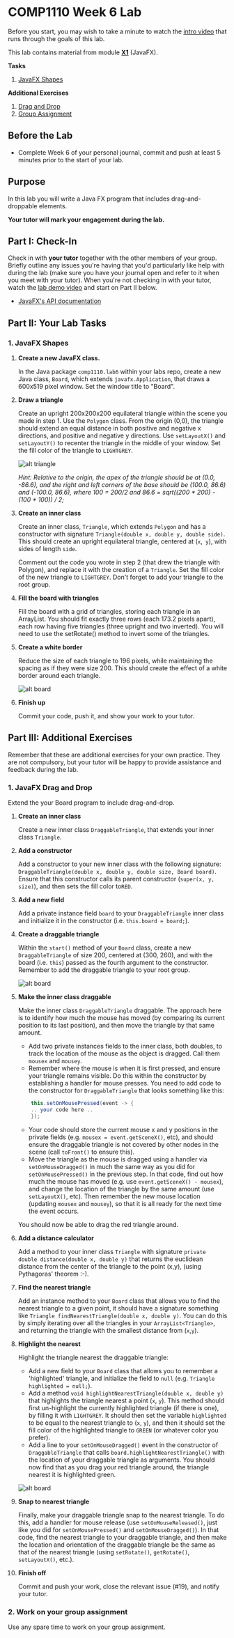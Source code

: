 # COMP1110 Week 6 Lab

Before you start, you may wish to take a minute to watch the [intro video](https://cs.anu.edu.au/courses/comp1110/labs/mp4/lab6-intro.mp4) that runs through the goals of this lab.


This lab contains material from module [**X1**](https://cs.anu.edu.au/courses/comp1110/lectures/theme/#X1) (JavaFX).

**Tasks**
1. [JavaFX Shapes](#1-javafx-shapes)

**Additional Exercises**
1. [Drag and Drop](#1-javafx-drag-and-drop)
2. [Group Assignment](#2-work-on-your-group-assignment)

## Before the Lab

* Complete Week 6 of your personal journal, commit and push at least 5 minutes prior to the start of your lab.

## Purpose

In this lab you will write a Java FX program that includes drag-and-droppable elements.

**Your tutor will mark your engagement during the lab.**

## Part I: Check-In

Check in with **your tutor** together with the other members of your group.    Briefly outline any issues you're having that you'd particularly like help with during the lab (make sure you have your journal open and refer to it when you meet with your tutor).
When you're not checking in with your tutor, watch the [lab demo video](https://cs.anu.edu.au/courses/comp1110/labs/mp4/lab6-demo.mp4) and start on Part II below.

* [JavaFX's API documentation](https://openjfx.io/javadoc/17/)

## Part II:  Your Lab Tasks

### 1. JavaFX Shapes

1.  **Create a new JavaFX class.**

    In the Java package `comp1110.lab6` within your labs repo, create a new Java class, `Board`, which extends `javafx.Application`, that draws a 600x519 pixel window.  Set the window title to "Board".

2.  **Draw a triangle**

    Create an upright 200x200x200 equilateral triangle within the scene you made in step 1. Use the `Polygon` class. From the origin (0,0), the triangle should extend an equal distance in both positive and negative x directions, and positive and negative y directions. Use `setLayoutX()` and `setLayoutY()` to recenter the triangle in the middle of your window. Set the fill color of the triangle to `LIGHTGREY`.

    ![alt triangle](assets/lab5a.png)

    *Hint: Relative to the origin, the apex of the triangle should be at (0.0, -86.6), and the right and left corners of the base should be (100.0, 86.6) and (-100.0, 86.6), where 100 = 200/2 and 86.6 = sqrt((200 \* 200) - (100 \* 100)) / 2;*

3.  **Create an inner class**

    Create an inner class, `Triangle`, which extends `Polygon` and has a constructor with signature `Triangle(double x, double y, double side)`. This should create an upright equilateral triangle, centered at (`x`,` y`), with sides of length `side`.

    Comment out the code you wrote in step 2 (that drew the triangle with Polygon), and replace it with the creation of a `Triangle`. Set the fill color of the new triangle to `LIGHTGREY`. Don't forget to add your triangle to the root group.

4.  **Fill the board with triangles**

    Fill the board with a grid of triangles, storing each triangle in an ArrayList<Triangle>.  You should fit exactly three rows (each 173.2 pixels apart), each row having five triangles (three upright and two inverted). You will need to use the setRotate() method to invert some of the triangles.



5. **Create a white border**

   Reduce the size of each triangle to 196 pixels, while maintaining the spacing as if they were size 200. This should create the effect of a white border around each triangle.

   ![alt board](assets/lab5b.png)

6. **Finish up**

   Commit your code, push it, and show your work to your tutor.

## Part III: Additional Exercises

Remember that these are additional exercises for your own practice. They are not compulsory, but your tutor will be happy to provide assistance and feedback during the lab.

### 1. JavaFX Drag and Drop

Extend the your Board program to include drag-and-drop.

1. **Create an inner class**

   Create a new inner class `DraggableTriangle`, that extends your inner class `Triangle`.

2. **Add a constructor**

   Add a constructor to your new inner class with the following signature: `DraggableTriangle(double x, double y, double size, Board board)`. Ensure that this constructor calls its parent constructor (`super(x, y, size)`), and then sets the fill color to`RED`.

3. **Add a new field**

   Add a private instance field `board` to your `DraggableTriangle` inner class and initialize it in the constructor (i.e. `this.board = board;`).

4. **Create a draggable triangle**

   Within the `start()` method of your `Board` class, create a new `DraggableTriangle` of size 200, centered at (300, 260), and with the board (i.e. `this`) passed as the fourth argument to the constructor. Remember to add the draggable triangle to your root group.

   ![alt board](assets/lab5c.png)

5. **Make the inner class draggable**

   Make the inner class `DraggableTriangle` draggable. The approach here is to identify how much the mouse has moved (by comparing its current position to its last position), and then move the triangle by that same amount.
    * Add two private instances fields to the inner class, both doubles, to track the location of the mouse as the object is dragged. Call them `mousex` and `mousey`.
    * Remember where the mouse is when it is first pressed, and ensure your triangle remains visible. Do this within the constructor by establishing a handler for mouse presses. You need to add code to the constructor for `DraggableTriangle` that looks something like this:

    ````Java
        this.setOnMousePressed(event -> {
        .. your code here ..
        });
    ````
    * Your code should store the current mouse x and y positions in the private fields (e.g. `mousex = event.getSceneX()`, etc), and should ensure the draggable triangle is not covered by other nodes in the scene (call `toFront()` to ensure this).
    * Move the triangle as the mouse is dragged using a handler via `setOnMouseDragged()` in much the same way as you did for `setOnMousePressed()` in the previous step. In that code, find out how much the mouse has moved (e.g. use `event.getSceneX() - mousex`), and change the location of the triangle by the same amount (use `setLayoutX()`, etc). Then remember the new mouse location (updating `mousex` and `mousey`), so that it is all ready for the next time the event occurs.

   You should now be able to drag the red triangle around.

6. **Add a distance calculator**

   Add a method to your inner class `Triangle` with signature `private double distance(double x, double y)` that returns the euclidean distance from the center of the triangle to the point (x,y), (using Pythagoras' theorem :-).

7. **Find the nearest triangle**

   Add an instance method to your `Board` class that allows you to find the nearest triangle to a given point, it should have a signature something like `Triangle findNearestTriangle(double x, double y)`. You can do this by simply iterating over all the triangles in your `ArrayList<Triangle>`, and returning the triangle with the smallest distance from (`x`,`y`).

8. **Highlight the nearest**

   Highlight the triangle nearest the draggable triangle:
    * Add a new field to your `Board` class that allows you to remember a 'highlighted' triangle, and initialize the field to `null` (e.g. `Triangle highlighted = null;`).
    * Add a method `void highlightNearestTriangle(double x, double y)` that highlights the triangle nearest a point (`x`, `y`). This method should first un-highlight the currently highlighted triangle (if there is one), by filling it with `LIGHTGREY`. It should then set the variable `highlighted` to be equal to the nearest triangle to (`x`, `y`), and then it should set the fill color of the highlighted triangle to `GREEN` (or whatever color you prefer).
    * Add a line to your `setOnMouseDragged()` event in the constructor of `DraggableTriangle` that calls `board.highlightNearestTriangle()` with the location of your draggable triangle as arguments. You should now find that as you drag your red triangle around, the triangle nearest it is highlighted green.

   ![alt board](assets/lab5d.png)

9. **Snap to nearest triangle**

   Finally, make your draggable triangle snap to the nearest triangle. To do this, add a handler for mouse release (use `setOnMouseReleased()`, just like you did for `setOnMousePressed()` and `setOnMouseDragged()`). In that code, find the nearest triangle to your draggable triangle, and then make the location and orientation of the draggable triangle be the same as that of the nearest triangle (using `setRotate()`, `getRotate()`, `setLayoutX()`, etc.).

10. **Finish off**

    Commit and push your work, close the relevant issue (#19), and notify your tutor.


### 2. Work on your group assignment

Use any spare time to work on your group assignment.




